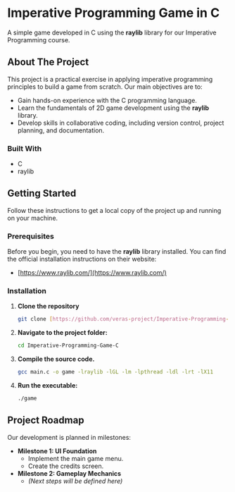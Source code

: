# Imperative Programming Game in C

A simple game developed in C using the **raylib** library for our Imperative Programming course.


## About The Project

This project is a practical exercise in applying imperative programming principles to build a game from scratch. Our main objectives are to:

* Gain hands-on experience with the C programming language.
* Learn the fundamentals of 2D game development using the **raylib** library.
* Develop skills in collaborative coding, including version control, project planning, and documentation.

### Built With

* C
* raylib

## Getting Started

Follow these instructions to get a local copy of the project up and running on your machine.

### Prerequisites

Before you begin, you need to have the **raylib** library installed. You can find the official installation instructions on their website:
* [https://www.raylib.com/](https://www.raylib.com/)

### Installation

1.  **Clone the repository** 
    ```sh
    git clone [https://github.com/veras-project/Imperative-Programming-Game-C.git](https://github.com/veras-project/Imperative-Programming-Game-C.git)
    ```
2.  **Navigate to the project folder:**
    ```sh
    cd Imperative-Programming-Game-C
    ```
3.  **Compile the source code.** 
    ```sh
    gcc main.c -o game -lraylib -lGL -lm -lpthread -ldl -lrt -lX11
    ```
4.  **Run the executable:**
    ```sh
    ./game
    ```

## Project Roadmap

Our development is planned in milestones:

*  **Milestone 1: UI Foundation**
    * Implement the main game menu.
    * Create the credits screen.
*  **Milestone 2: Gameplay Mechanics**
    * *(Next steps will be defined here)*
